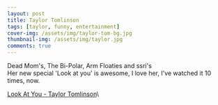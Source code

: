 ```yaml
---
layout: post
title: Taylor Tomlinson
tags: [taylor, funny, entertainment]
cover-img: /assets/img/taylor-tom-bg.jpg
thumbnail-img: /assets/img/taylor.jpg
comments: true
---
```

Dead Mom's, The Bi-Polar, Arm Floaties and ssri's  
Her new special 'Look at you' is awesome, I love her, I've watched it 10 times, now.  
  
<a href="https://youtu.be/6UaUdWmTNGY/" target="_blank">Look At You - Taylor Tomlinson</a>\

